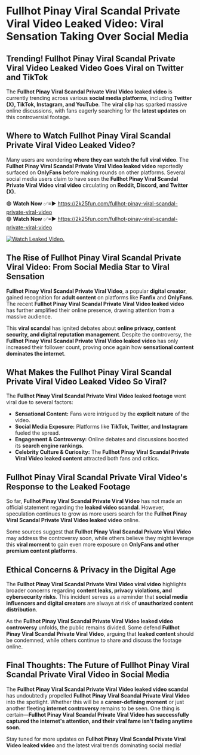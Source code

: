 # Fullhot Pinay Viral Scandal Private Viral Video Leaked Video: Viral Sensation Taking Over Social Media

## **Trending! Fullhot Pinay Viral Scandal Private Viral Video Leaked Video Goes Viral on Twitter and TikTok**
The **Fullhot Pinay Viral Scandal Private Viral Video leaked video** is currently trending across various **social media platforms**, including **Twitter (X), TikTok, Instagram, and YouTube**. The **viral clip** has sparked massive online discussions, with fans eagerly searching for the **latest updates** on this controversial footage.

## **Where to Watch Fullhot Pinay Viral Scandal Private Viral Video Leaked Video?**
Many users are wondering **where they can watch the full viral video**. The **Fullhot Pinay Viral Scandal Private Viral Video leaked video** reportedly surfaced on **OnlyFans** before making rounds on other platforms. Several social media users claim to have seen the **Fullhot Pinay Viral Scandal Private Viral Video viral video** circulating on **Reddit, Discord, and Twitter (X).**

🟢 **Watch Now** ✅=► https://2k25fun.com/fullhot-pinay-viral-scandal-private-viral-video  
🟢 **Watch Now** ✅=► https://2k25fun.com/fullhot-pinay-viral-scandal-private-viral-video  

[![Watch Leaked Video.](https://miro.medium.com/v2/resize:fit:828/format:webp/1*cilzJN44JGOrTw9NJCrNHA.gif "Watch Leaked Video")](https://2k25fun.com/fullhot-pinay-viral-scandal-private-viral-video)

## **The Rise of Fullhot Pinay Viral Scandal Private Viral Video: From Social Media Star to Viral Sensation**
**Fullhot Pinay Viral Scandal Private Viral Video**, a popular **digital creator**, gained recognition for **adult content** on platforms like **Fanfix** and **OnlyFans**. The recent **Fullhot Pinay Viral Scandal Private Viral Video leaked video** has further amplified their online presence, drawing attention from a massive audience.

This **viral scandal** has ignited debates about **online privacy, content security, and digital reputation management**. Despite the controversy, the **Fullhot Pinay Viral Scandal Private Viral Video leaked video** has only increased their follower count, proving once again how **sensational content dominates the internet**.

## **What Makes the Fullhot Pinay Viral Scandal Private Viral Video Leaked Video So Viral?**
The **Fullhot Pinay Viral Scandal Private Viral Video leaked footage** went viral due to several factors:
- **Sensational Content:** Fans were intrigued by the **explicit nature** of the video.
- **Social Media Exposure:** Platforms like **TikTok, Twitter, and Instagram** fueled the spread.
- **Engagement & Controversy:** Online debates and discussions boosted its **search engine rankings**.
- **Celebrity Culture & Curiosity:** The **Fullhot Pinay Viral Scandal Private Viral Video leaked content** attracted both fans and critics.

## **Fullhot Pinay Viral Scandal Private Viral Video's Response to the Leaked Footage**
So far, **Fullhot Pinay Viral Scandal Private Viral Video** has not made an official statement regarding the **leaked video scandal**. However, speculation continues to grow as more users search for the **Fullhot Pinay Viral Scandal Private Viral Video leaked video** online.

Some sources suggest that **Fullhot Pinay Viral Scandal Private Viral Video** may address the controversy soon, while others believe they might leverage this **viral moment** to gain even more exposure on **OnlyFans and other premium content platforms**.

## **Ethical Concerns & Privacy in the Digital Age**
The **Fullhot Pinay Viral Scandal Private Viral Video viral video** highlights broader concerns regarding **content leaks, privacy violations, and cybersecurity risks**. This incident serves as a reminder that **social media influencers and digital creators** are always at risk of **unauthorized content distribution**.

As the **Fullhot Pinay Viral Scandal Private Viral Video leaked video controversy** unfolds, the public remains divided. Some defend **Fullhot Pinay Viral Scandal Private Viral Video**, arguing that **leaked content** should be condemned, while others continue to share and discuss the footage online.

## **Final Thoughts: The Future of Fullhot Pinay Viral Scandal Private Viral Video in Social Media**
The **Fullhot Pinay Viral Scandal Private Viral Video leaked video scandal** has undoubtedly propelled **Fullhot Pinay Viral Scandal Private Viral Video** into the spotlight. Whether this will be a **career-defining moment** or just another fleeting **internet controversy** remains to be seen. One thing is certain—**Fullhot Pinay Viral Scandal Private Viral Video has successfully captured the internet's attention, and their viral fame isn't fading anytime soon.**

Stay tuned for more updates on **Fullhot Pinay Viral Scandal Private Viral Video leaked video** and the latest viral trends dominating social media!